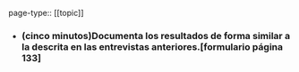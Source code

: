 page-type:: [[topic]]
- ### (cinco minutos)Documenta los resultados de forma similar a la descrita en las entrevistas anteriores.[formulario página 133]



